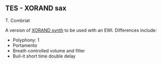 ## TES - XORAND sax
T. Combriat


A version of [XORAND synth](https://github.com/tomcombriat/8_knobs_synth/tree/master/XORAND_poly) to be used with an EWI.
Differences include:
* Polyphony: 1
* Portamento
* Breath controlled volume and filter
* Buil-it short time double delay
